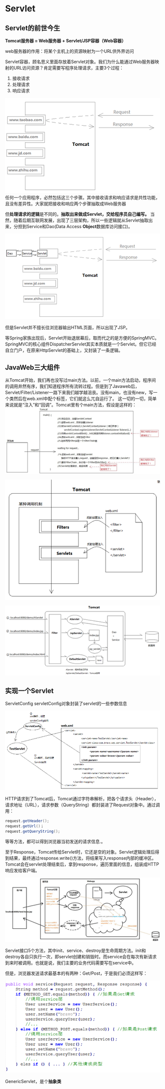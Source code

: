 # Servlet
## Servlet的前世今生
**Tomcat服务器 = Web服务器 + Servlet/JSP容器（Web容器）**

web服务器的作用：将某个主机上的资源映射为一个URL供外界访问

Servlet容器，顾名思义里面存放着Servlet对象。我们为什么能通过Web服务器映射的URL访问资源？肯定需要写程序处理请求，主要3个过程：
1. 接收请求
2. 处理请求
3. 响应请求

![9c7-01](../../../assets/9c7-01.png)
任何一个应用程序，必然包括这三个步骤。其中接收请求和响应请求是共性功能，且没有差异性。大家就把接收和响应两个步骤抽取成Web服务器

但**处理请求的逻辑**是不同的。**抽取出来做成Servlet，交给程序员自己编写。**
当然，随着后期互联网发展，出现了三层架构，所以一些逻辑就从Servlet抽取出来，分担到Service和Dao(Data Access **Object**数据库访问接口)。

![9c7-02](../../../assets/9c7-02.png)

但是Servlet并不擅长往浏览器输出HTML页面，所以出现了JSP。

等Spring家族出现后，Servlet开始退居幕后，取而代之的是方便的SpringMVC。SpringMVC的核心组件DispatcherServlet其实本质就是一个Servlet。但它已经自立门户，在原来HttpServlet的基础上，又封装了一条逻辑。

## JavaWeb三大组件
从Tomcat开始，我们再也没写过main方法。以前，一个main方法启动，程序间的调用井然有序，我们知道程序所有流转过程。但是到了Javaweb后，Servlet/Filter/Listener一路下来我们越学越沮丧。没有main，也没有new，写一个类然后在web.xml中配个标签，它们就这么兀自运行了。
这一切的一切，简单来说就是“注入”和“回调”。Tomcat里有个main方法，假设是这样的：
![9c7-03](../../../assets/9c7-03.png)

![9c7-04](../../../assets/9c7-04.png)

![9c7-05](../../../assets/9c7-05.png)

## 实现一个Servlet
ServletConfig
servletConfig对象封装了servlet的一些参数信息

![9c7-06](../../../assets/9c7-06.png)

HTTP请求到了Tomcat后，Tomcat通过字符串解析，把各个请求头（Header），请求地址（URL），请求参数（QueryString）都封装进了Request对象中。通过调用：
```java
request.getHeader(); 
request.getUrl()； 
request.getQueryString();
```
等等方法，都可以得到浏览器当初发送的请求信息.。

至于Response，Tomcat传给Servlet时，它还是空的对象。Servlet逻辑处理后得到结果，最终通过response.write()方法，将结果写入response内部的缓冲区。Tomcat会在servlet处理结束后，拿到response，遍历里面的信息，组装成HTTP响应发给客户端。

![9c7-07](../../../assets/9c7-07.png)

Servlet接口5个方法，其中init、service、destroy是生命周期方法。init和destroy各自只执行一次，即servlet创建和销毁时。而service会在每次有新请求到来时被调用。也就是说，我们主要的业务代码需要写在service中。

但是，浏览器发送请求最基本的有两种：Get/Post，于是我们必须这样写：

![9c7-08](../../../assets/9c7-08.png)

GenericServlet，是个**抽象类**


